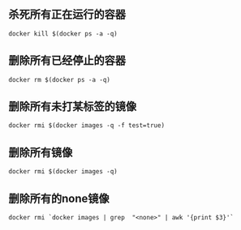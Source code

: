 ## 杀死所有正在运行的容器
```docker
docker kill $(docker ps -a -q)
```

## 删除所有已经停止的容器
```docker
docker rm $(docker ps -a -q)
```

## 删除所有未打某标签的镜像
```docker
docker rmi $(docker images -q -f test=true)
```

## 删除所有镜像
```docker
docker rmi $(docker images -q)
```

## 删除所有的none镜像
```docker
docker rmi `docker images | grep  "<none>" | awk '{print $3}'`
```